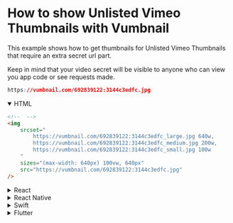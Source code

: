 # How to show Unlisted Vimeo Thumbnails with Vumbnail

This example shows how to get thumbnails for Unlisted Vimeo Thumbnails that require an extra secret url part.

Keep in mind that your video secret will be visible to anyone who can view you app code or see requests made.

```css
https://vumbnail.com/692839122:3144c3edfc.jpg
```

<details open>
    <summary>HTML</summary>

```html
<!--  -->
<img 
    srcset="
        https://vumbnail.com/692839122:3144c3edfc_large.jpg 640w, 
        https://vumbnail.com/692839122:3144c3edfc_medium.jpg 200w, 
        https://vumbnail.com/692839122:3144c3edfc_small.jpg 100w
    " 
    sizes="(max-width: 640px) 100vw, 640px" 
    src="https://vumbnail.com/692839122:3144c3edfc.jpg" 
/>
```

</details>
<details>
    <summary>React</summary>

```jsx
<!--  -->
<img 
    srcSet={`
        https://vumbnail.com/692839122:3144c3edfc_large.jpg 640w, 
        https://vumbnail.com/692839122:3144c3edfc_medium.jpg 200w, 
        https://vumbnail.com/692839122:3144c3edfc_small.jpg 100w
    `} 
    sizes='(max-width: 640px) 100vw, 640px' 
    src='https://vumbnail.com/692839122:3144c3edfc.jpg' 
/>
```

</details>
<details>
    <summary>React Native</summary>

```javascript
<!--  -->
import * as React from 'react'
import { Image } from 'react-native'

<Image 
    style={{ width: 320, height: 180 }}
    source={{
        uri: 'https://vumbnail.com/692839122:3144c3edfc.jpg',
    }}
/>
```

</details>
<details>
    <summary>Swift</summary>

```swift
let url = URL(string: 'https://vumbnail.com/692839122:3144c3edfc.jpg')

DispatchQueue.global().async {
    let data = try? Data(contentsOf: url!)
    DispatchQueue.main.async {
        imageView.image = UIImage(data: data!)
    }
}
```

</details>
<details>
    <summary>Flutter</summary>

```dart
Image.network(
    'https://vumbnail.com/${ options.videoId }.jpg',
)
```

</details>
